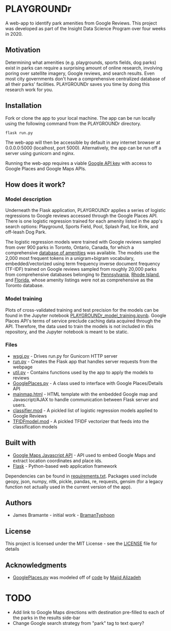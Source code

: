 # PLAYGROUNDr
A web-app to identify park amenities from Google Reviews. This project was developed as part of the Insight Data Science Program over four weeks in 2020.

## Motivation
Determining what amenities (e.g. playgrounds, sports fields, dog parks) exist in parks can require a surprising amount of online research, involving poring over satellite imagery, Google reviews, and search results. Even most city governments don't have a comprehensive centralized database of all their parks' facilities. PLAYGROUNDr saves you time by doing this research work for you.

## Installation
Fork or clone the app to your local machine. The app can be run locally using the following command from the PLAYGROUNDr directory.
```
flask run.py
```
The web-app will then be accessible by default in any internet browser at 0.0.0.0:5000 (localhost, port 5000). Alternatively, the app can be run off a server using gunicorn and nginx.

Running the web-app requires a viable [Google API key](https://developers.google.com/maps/documentation/javascript/get-api-key) with access to Google Places and Google Maps APIs.

## How does it work?
### Model description
Underneath the Flask application, PLAYGROUNDr applies a series of logistic regressions to Google reviews accessed through the Google Places API. There is one logistic regression trained for each amenity listed in the app's search options: Playground, Sports Field, Pool, Splash Pad, Ice Rink, and off-leash Dog Park. 

The logistic regression models were trained with Google reviews sampled from over 900 parks in Toronto, Ontario, Canada, for which a comprehensive [database of amenities](https://open.toronto.ca/dataset/parks-and-recreation-facilities/) was available. The models use the 2,000 most frequent tokens in a unigram+bigram vocabulary, embedded/vectorized using term frequency inverse document frequency (TF-IDF) trained on Google reviews sampled from roughly 20,000 parks from comprehensive databases belonging to [Pennsylvania](https://newdata-dcnr.opendata.arcgis.com/datasets/pennsylvania-local-park-boundaries), [Rhode Island](https://esri-boston-office.hub.arcgis.com/datasets/0e2070ec0e844d10b291147a080b522f_0/data?geometry=-72.763%2C41.646%2C-70.504%2C42.004), and [Florida](http://geodata.myflorida.com/datasets/c5b766ec085440738425724c451701aa_0), whose amenity listings were not as comprehensive as the Toronto database.

### Model training
Plots of cross-validated training and test precision for the models can be found in the Jupyter notebook [PLAYGROUNDr_model_training.ipynb](PLAYGROUNDr_model_training.ipynb). Google Places API's terms of service preclude caching data acquired through the API. Therefore, the data used to train the models is not included in this repository, and the Jupyter notebook is meant to be static.

### Files
* [wsgi.py](wsgi.py) - Drives run.py for Gunicorn HTTP server
* [run.py](run.py) - Creates the Flask app that handles server requests from the webpage
* [util.py](util.py) - Contains functions used by the app to apply the models to reviews
* [GooglePlaces.py](GooglePlaces.py) - A class used to interface with Google Places/Details API
* [mainmap.html](templates/mainmap.html) - HTML template with the embedded Google map and Javascript/AJAX to handle communication between Flask server and users.
* [classifier.mod](data/classifier.mod) - A pickled list of logistic regression models applied to Google Reviews
* [TFIDFmodel.mod](data/TFIDFmodel.mod) - A pickled TFIDF vectorizer that feeds into the classification models

## Built with

* [Google Maps Javascript API](https://developers.google.com/maps/documentation/javascript/tutorial) - API used to embed Google Maps and extract location coordinates and place ids.
* [Flask](https://palletsprojects.com/p/flask/) - Python-based web application framework

Dependencies can be found in [requirements.txt](requirements.txt). Packages used include geopy, json, numpy, nltk, pickle, pandas, re, requests, gensim (for a legacy function not actually used in the current version of the app).

## Authors
* James Bramante - initial work - [BramanTyphoon](https://github.com/BramanTyphoon)

## License
This project is licensed under the MIT License - see the [LICENSE](LICENSE) file for details

## Acknowledgments
* [GooglePlaces.py](GooglePlaces.py) was modeled off of [code](https://python.gotrained.com/google-places-api-extracting-location-data-reviews/) by [Majid Alizadeh](https://python.gotrained.com/author/majid-alizadeh/)

# TODO
* Add link to Google Maps directions with destination pre-filled to each of the parks in the results side-bar
* Change Google search strategy from "park" tag to text query?


